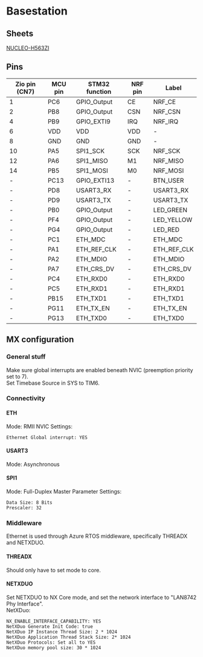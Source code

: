 # Basestation

## Sheets
[NUCLEO-H563ZI](https://www.st.com/resource/en/user_manual/um3115-stm32h5-nucleo144-board-mb1404-stmicroelectronics.pdf)

## Pins
| Zio pin (CN7) | MCU pin | STM32 function | NRF pin | Label       |
|---------------|---------|----------------|---------|-------------|
| 1             | PC6     | GPIO_Output    | CE      | NRF_CE      |
| 2             | PB8     | GPIO_Output    | CSN     | NRF_CSN     |
| 4             | PB9     | GPIO_EXTI9     | IRQ     | NRF_IRQ     |
| 6             | VDD     | VDD            | VDD     | -           |
| 8             | GND     | GND            | GND     | -           |
| 10            | PA5     | SPI1_SCK       | SCK     | NRF_SCK     |
| 12            | PA6     | SPI1_MISO      | M1      | NRF_MISO    |
| 14            | PB5     | SPI1_MOSI      | M0      | NRF_MOSI    |
| -             | PC13    | GPIO_EXTI13    | -       | BTN_USER    |
| -             | PD8     | USART3_RX      | -       | USART3_RX   |
| -             | PD9     | USART3_TX      | -       | USART3_TX   |
| -             | PB0     | GPIO_Output    | -       | LED_GREEN   |
| -             | PF4     | GPIO_Output    | -       | LED_YELLOW  |
| -             | PG4     | GPIO_Output    | -       | LED_RED     |
| -             | PC1     | ETH_MDC        | -       | ETH_MDC     |
| -             | PA1     | ETH_REF_CLK    | -       | ETH_REF_CLK |
| -             | PA2     | ETH_MDIO       | -       | ETH_MDIO    |
| -             | PA7     | ETH_CRS_DV     | -       | ETH_CRS_DV  |
| -             | PC4     | ETH_RXD0       | -       | ETH_RXD0    |
| -             | PC5     | ETH_RXD1       | -       | ETH_RXD1    |
| -             | PB15    | ETH_TXD1       | -       | ETH_TXD1    |
| -             | PG11    | ETH_TX_EN      | -       | ETH_TX_EN   |
| -             | PG13    | ETH_TXD0       | -       | ETH_TXD0    |

## MX configuration

### General stuff
Make sure global interrupts are enabled beneath NVIC (preemption priority set to 7).  
Set Timebase Source in SYS to TIM6.  

### Connectivity

#### ETH
Mode: RMII
NVIC Settings:
~~~
Ethernet Global interrupt: YES
~~~

#### USART3
Mode: Asynchronous

#### SPI1
Mode: Full-Duplex Master
Parameter Settings:
~~~
Data Size: 8 Bits
Prescaler: 32
~~~

### Middleware
Ethernet is used through Azure RTOS middleware, specifically THREADX and NETXDUO.

#### THREADX
Should only have to set mode to core.

#### NETXDUO
Set NETXDUO to NX Core mode, and set the network interface to "LAN8742 Phy Interface".  
NetXDuo:
~~~
NX_ENABLE_INTERFACE_CAPABILITY: YES
NetXDuo Generate Init Code: true
NetXDuo IP Instance Thread Size: 2 * 1024
NetXDuo Application Thread Stack Size: 2* 1024
NetXDuo Protocols: Set all to YES
NetXDuo memory pool size: 30 * 1024
~~~
